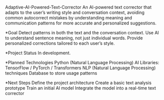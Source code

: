 Adaptive-AI-Powered-Text-Corrector
An AI-powered text corrector that adapts to the user’s writing style and conversation context, avoiding common autocorrect mistakes by understanding meaning and communication patterns for more accurate and personalized suggestions.

*Goal
Detect patterns in both the text and the conversation context.
Use AI to understand sentence meaning, not just individual words.
Provide personalized corrections tailored to each user’s style.

*Project Status
In development.

*Planned Technologies
Python (Natural Language Processing)
AI Libraries: TensorFlow / PyTorch / Transformers
NLP (Natural Language Processing) techniques
Database to store usage patterns

*Next Steps
Define the project architecture
Create a basic text analysis prototype
Train an initial AI model
Integrate the model into a real-time text corrector
